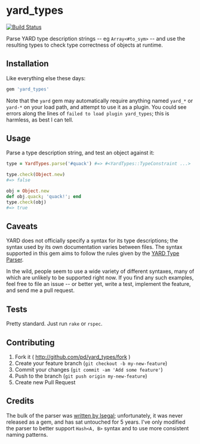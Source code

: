 # yard_types

[![Build Status](https://travis-ci.org/pd/yard_types.svg?branch=master)](https://travis-ci.org/pd/yard_types)

Parse YARD type description strings -- eg `Array<#to_sym>` -- and use the
resulting types to check type correctness of objects at runtime.

## Installation
Like everything else these days:

~~~ruby
gem 'yard_types'
~~~

Note that the `yard` gem may automatically require anything named `yard_*` or
`yard-*` on your load path, and attempt to use it as a plugin. You could see
errors along the lines of `failed to load plugin yard_types`; this is harmless,
as best I can tell.

## Usage
Parse a type description string, and test an object against it:

~~~ruby
type = YardTypes.parse('#quack') #=> #<YardTypes::TypeConstraint ...>

type.check(Object.new)
#=> false

obj = Object.new
def obj.quack; 'quack!'; end
type.check(obj)
#=> true
~~~

## Caveats
YARD does not officially specify a syntax for its type descriptions; the syntax
used by its own documentation varies between files. The syntax supported in
this gem aims to follow the rules given by the [YARD Type Parser][type-parser].

In the wild, people seem to use a wide variety of different syntaxes, many of
which are unlikely to be supported right now. If you find any such examples,
feel free to file an issue -- or better yet, write a test, implement the feature,
and send me a pull request.

## Tests
Pretty standard. Just run `rake` or `rspec`.

## Contributing

1. Fork it ( http://github.com/pd/yard_types/fork )
2. Create your feature branch (`git checkout -b my-new-feature`)
3. Commit your changes (`git commit -am 'Add some feature'`)
4. Push to the branch (`git push origin my-new-feature`)
5. Create new Pull Request

## Credits
The bulk of the parser was [written by lsegal](lsegal-parser); unfortunately, it
was never released as a gem, and has sat untouched for 5 years. I've only modified
the parser to better support `Hash<A, B>` syntax and to use more consistent
naming patterns.

[type-parser]: http://yardoc.org/types
[lsegel-parser]: https://github.com/lsegal/yard-types-parser
